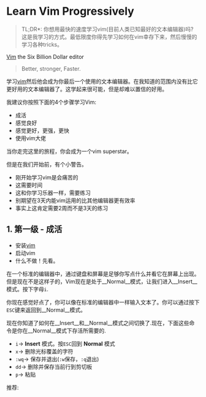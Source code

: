 # Learn Vim Progressively

> TL;DR*: 你想用最快的速度学习vim(目前人类已知最好的文本编辑器)吗? 这是我学习的方式。最低限度你得先学习如何在vim幸存下来，然后慢慢的学习各种tricks。

[Vim][Vim] the Six Billion Dollar editor
> Better, stronger, Faster.

学习[vim][vim]然后他会成为你最后一个使用的文本编辑器。在我知道的范围内没有比它更好用的文本编辑器了。这学起来很可能，但是却难以置信的好用。

我建议你按照下面的4个步骤学习Vim:
- 成活
- 感觉良好
- 感觉更好，更强，更快
- 使用vim大佬

当你走完这里的旅程，你会成为一个vim superstar。

但是在我们开始前，有个小警告。
- 刚开始学习vim是会痛苦的
- 这需要时间
- 这和你学习乐器一样，需要练习
- 别期望在3天内能vim运用的比其他编辑器更有效率
- 事实上这肯定需要2周而不是3天的练习

## 1. 第一级 - 成活

+ 安装[vim][Vim]
+ 启动vim
+ 什么不做！先看。

在一个标准的编辑器中，通过键盘和屏幕是足够你写点什么并看它在屏幕上出现。但是现在不是这样子的，Vim现在是处于__Normal__模式，让我们进入__Insert__模式。按下字母`i`.

你现在感觉好点了，你可以像在标准的编辑器中一样输入文本了。你可以通过按下`ESC`键来返回到__Normal__模式。

现在你知道了如何在__Insert__和__Normal__模式之间切换了.现在，下面这些命令是你在__Normal__模式下存活所需要的.

- `i`-> __Insert__ 模式。按`ESC`回到 __Normal__ 模式
- `x`-> 删除光标覆盖的字符
- `:wq`-> 保存并退出(`:w`保存，`:q`退出)
- `dd`-> 删除并保存当前行到剪切板
- `p`-> 粘贴

推荐:














[Learn Vim Progressively]:http://yannesposito.com/Scratch/en/blog/Learn-Vim-Progressively/
[Vim]:http://www.vim.org/
